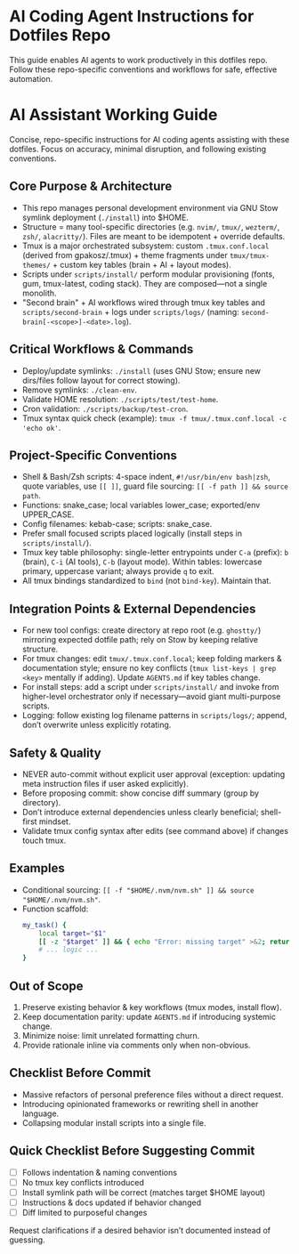# AI Coding Agent Instructions for Dotfiles Repo

This guide enables AI agents to work productively in this dotfiles repo. Follow these repo-specific conventions and workflows for safe, effective automation.

# AI Assistant Working Guide

Concise, repo-specific instructions for AI coding agents assisting with these dotfiles. Focus on accuracy, minimal disruption, and following existing conventions.

## Core Purpose & Architecture

- This repo manages personal development environment via GNU Stow symlink deployment (`./install`) into $HOME.
- Structure = many tool-specific directories (e.g. `nvim/`, `tmux/`, `wezterm/`, `zsh/`, `alacritty/`). Files are meant to be idempotent + override defaults.
- Tmux is a major orchestrated subsystem: custom `.tmux.conf.local` (derived from gpakosz/.tmux) + theme fragments under `tmux/tmux-themes/` + custom key tables (brain + AI + layout modes).
- Scripts under `scripts/install/` perform modular provisioning (fonts, gum, tmux-latest, coding stack). They are composed—not a single monolith.
- "Second brain" + AI workflows wired through tmux key tables and `scripts/second-brain` + logs under `scripts/logs/` (naming: `second-brain[-<scope>]-<date>.log`).

## Critical Workflows & Commands

- Deploy/update symlinks: `./install` (uses GNU Stow; ensure new dirs/files follow layout for correct stowing).
- Remove symlinks: `./clean-env`.
- Validate HOME resolution: `./scripts/test/test-home`.
- Cron validation: `./scripts/backup/test-cron`.
- Tmux syntax quick check (example): `tmux -f tmux/.tmux.conf.local -c 'echo ok'`.

## Project-Specific Conventions

- Shell & Bash/Zsh scripts: 4-space indent, `#!/usr/bin/env bash|zsh`, quote variables, use `[[ ]]`, guard file sourcing: `[[ -f path ]] && source path`.
- Functions: snake_case; local variables lower_case; exported/env UPPER_CASE.
- Config filenames: kebab-case; scripts: snake_case.
- Prefer small focused scripts placed logically (install steps in `scripts/install/`).
- Tmux key table philosophy: single-letter entrypoints under `C-a` (prefix): `b` (brain), `C-i` (AI tools), `C-b` (layout mode). Within tables: lowercase primary, uppercase variant; always provide `q` to exit.
- All tmux bindings standardized to `bind` (not `bind-key`). Maintain that.

## Integration Points & External Dependencies

- For new tool configs: create directory at repo root (e.g. `ghostty/`) mirroring expected dotfile path; rely on Stow by keeping relative structure.
- For tmux changes: edit `tmux/.tmux.conf.local`; keep folding markers & documentation style; ensure no key conflicts (`tmux list-keys | grep <key>` mentally if adding). Update `AGENTS.md` if key tables change.
- For install steps: add a script under `scripts/install/` and invoke from higher-level orchestrator only if necessary—avoid giant multi-purpose scripts.
- Logging: follow existing log filename patterns in `scripts/logs/`; append, don’t overwrite unless explicitly rotating.

## Safety & Quality

- NEVER auto-commit without explicit user approval (exception: updating meta instruction files if user asked explicitly).
- Before proposing commit: show concise diff summary (group by directory).
- Don’t introduce external dependencies unless clearly beneficial; shell-first mindset.
- Validate tmux config syntax after edits (see command above) if changes touch tmux.

## Examples

- Conditional sourcing: `[[ -f "$HOME/.nvm/nvm.sh" ]] && source "$HOME/.nvm/nvm.sh"`.
- Function scaffold:
  ```bash
  my_task() {
      local target="$1"
      [[ -z "$target" ]] && { echo "Error: missing target" >&2; return 1; }
      # ... logic ...
  }
  ```

## Out of Scope

1. Preserve existing behavior & key workflows (tmux modes, install flow).
2. Keep documentation parity: update `AGENTS.md` if introducing systemic change.
3. Minimize noise: limit unrelated formatting churn.
4. Provide rationale inline via comments only when non-obvious.

## Checklist Before Commit

- Massive refactors of personal preference files without a direct request.
- Introducing opinionated frameworks or rewriting shell in another language.
- Collapsing modular install scripts into a single file.

## Quick Checklist Before Suggesting Commit

- [ ] Follows indentation & naming conventions
- [ ] No tmux key conflicts introduced
- [ ] Install symlink path will be correct (matches target $HOME layout)
- [ ] Instructions & docs updated if behavior changed
- [ ] Diff limited to purposeful changes

Request clarifications if a desired behavior isn’t documented instead of guessing.
